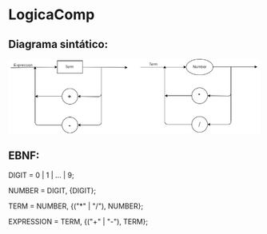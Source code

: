 # LogicaComp


## Diagrama sintático:

![Diagrama Sintatico](https://github.com/GiuPassarelli/LogicaComp/blob/master/diagrama-sintatico.png)

## EBNF:

DIGIT = 0 | 1 | ... | 9;

NUMBER = DIGIT, {DIGIT};

TERM = NUMBER, {("*" | "/"), NUMBER};

EXPRESSION = TERM, {("+" | "-"), TERM};
